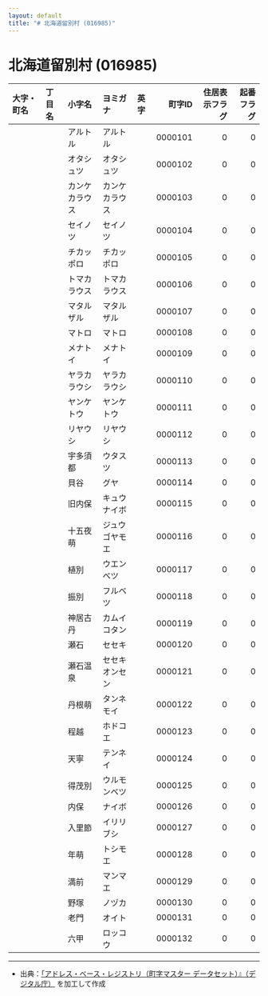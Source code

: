 ```yaml
---
layout: default
title: "# 北海道留別村 (016985)"
---
```


# 北海道留別村 (016985)

| 大字・町名 | 丁目名 | 小字名 | ヨミガナ | 英字 | 町字ID | 住居表示フラグ | 起番フラグ |
|:--------|:------|:------|:-----------------|:---------------------|--------:|----------:|--------:|
|  |  | アルトル | アルトル |  | 0000101 | 0 | 0 |
|  |  | オタシュツ | オタシュツ |  | 0000102 | 0 | 0 |
|  |  | カンケカラウス | カンケカラウス |  | 0000103 | 0 | 0 |
|  |  | セイノツ | セイノツ |  | 0000104 | 0 | 0 |
|  |  | チカッポロ | チカッポロ |  | 0000105 | 0 | 0 |
|  |  | トマカラウス | トマカラウス |  | 0000106 | 0 | 0 |
|  |  | マタルザル | マタルザル |  | 0000107 | 0 | 0 |
|  |  | マトロ | マトロ |  | 0000108 | 0 | 0 |
|  |  | メナトイ | メナトイ |  | 0000109 | 0 | 0 |
|  |  | ヤラカラウシ | ヤラカラウシ |  | 0000110 | 0 | 0 |
|  |  | ヤンケトウ | ヤンケトウ |  | 0000111 | 0 | 0 |
|  |  | リヤウシ | リヤウシ |  | 0000112 | 0 | 0 |
|  |  | 宇多須都 | ウタスツ |  | 0000113 | 0 | 0 |
|  |  | 貝谷 | グヤ |  | 0000114 | 0 | 0 |
|  |  | 旧内保 | キュウナイボ |  | 0000115 | 0 | 0 |
|  |  | 十五夜萌 | ジュウゴヤモエ |  | 0000116 | 0 | 0 |
|  |  | 植別 | ウエンベツ |  | 0000117 | 0 | 0 |
|  |  | 振別 | フルベツ |  | 0000118 | 0 | 0 |
|  |  | 神居古丹 | カムイコタン |  | 0000119 | 0 | 0 |
|  |  | 瀬石 | セセキ |  | 0000120 | 0 | 0 |
|  |  | 瀬石温泉 | セセキオンセン |  | 0000121 | 0 | 0 |
|  |  | 丹根萌 | タンネモイ |  | 0000122 | 0 | 0 |
|  |  | 程越 | ホドコエ |  | 0000123 | 0 | 0 |
|  |  | 天寧 | テンネイ |  | 0000124 | 0 | 0 |
|  |  | 得茂別 | ウルモンベツ |  | 0000125 | 0 | 0 |
|  |  | 内保 | ナイボ |  | 0000126 | 0 | 0 |
|  |  | 入里節 | イリリブシ |  | 0000127 | 0 | 0 |
|  |  | 年萌 | トシモエ |  | 0000128 | 0 | 0 |
|  |  | 満前 | マンマエ |  | 0000129 | 0 | 0 |
|  |  | 野塚 | ノヅカ |  | 0000130 | 0 | 0 |
|  |  | 老門 | オイト |  | 0000131 | 0 | 0 |
|  |  | 六甲 | ロッコウ |  | 0000132 | 0 | 0 |

---

- 出典：[「アドレス・ベース・レジストリ（町字マスター データセット）』（デジタル庁）](https://www.digital.go.jp/policies/base_registry_address/) を加工して作成